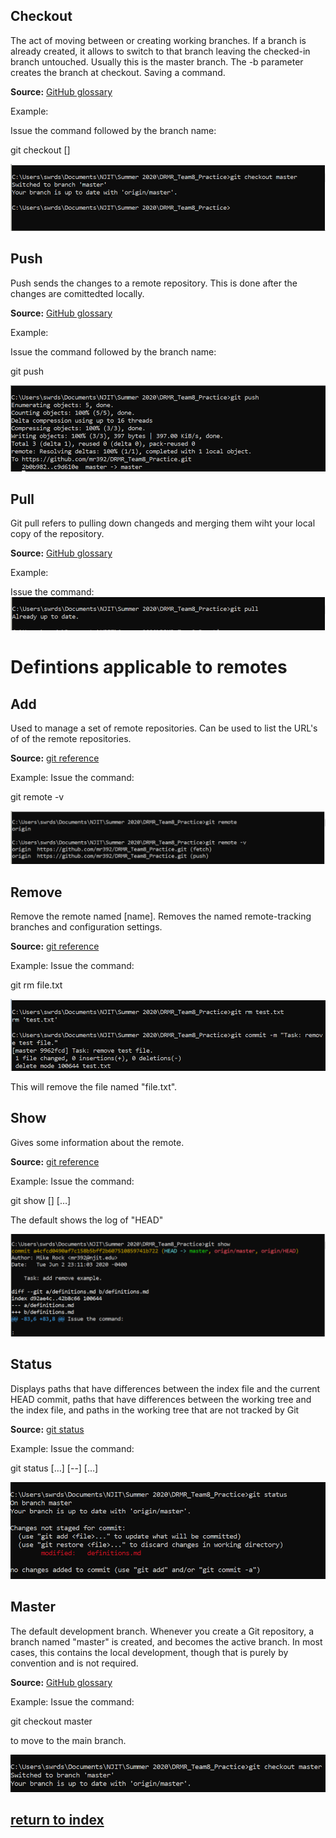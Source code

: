 
## **Checkout**

The act of moving between or creating working branches. If a branch is already created,
it allows to switch to that branch leaving the checked-in branch untouched. 
Usually this is the master branch. The -b parameter creates the branch at checkout. Saving a command.


**Source:** [GitHub glossary](https://help.github.com/en/github/getting-started-with-github/github-glossary)


Example:

Issue the command followed by the branch name:

git checkout [<branch>]

![checkout example](/images/checkout_example.PNG)



## **Push**

Push sends the changes to a remote repository. This is done after the changes are comittedted locally. 


**Source:** [GitHub glossary](https://help.github.com/en/github/getting-started-with-github/github-glossary)


Example:

Issue the command followed by the branch name:

git push 

![push example](/images/push_example.PNG)

## **Pull**

Git pull refers to pulling down changeds and merging them wiht your local copy of the repository. 

**Source:** [GitHub glossary](https://help.github.com/en/github/getting-started-with-github/github-glossary)

Example: 

Issue the command:
![pull example](/images/pull_example.PNG)


# Defintions applicable to remotes

## **Add**

Used to manage a set of remote repositories. Can be used to list the URL's of of the remote repositories.  


**Source:** [git reference](https://git-scm.com/docs/git-remote)

Example: 
Issue the command:

git remote -v 

![Remote add example](/images/remote_add.PNG)






## **Remove**

Remove the remote named [name]. 
Removes the named remote-tracking branches and configuration settings.

**Source:** [git reference](https://git-scm.com/docs/git-remote)


Example:
Issue the command:

git rm file.txt

![remove example](/images/remove_example.PNG)

This will remove the file named "file.txt".

## **Show**

Gives some information about the remote.

**Source:** [git reference](https://git-scm.com/docs/git-remote)

Example:
Issue the command:

git show [<options>] [<object>…​]

The default shows the log of "HEAD"

![show example](/images/show_example.PNG)


## **Status**

Displays paths that have differences between the index file and the current HEAD commit, 
paths that have differences between the working tree and the index file, 
and paths in the working tree that are not tracked by Git

**Source:** [git status](https://git-scm.com/docs/git-status)


Example:
Issue the command:

git status [<options>…​] [--] [<pathspec>…​]

![status example](/images/status_example.PNG)




## **Master**

The default development branch. 
Whenever you create a Git repository, a branch named "master" is created, and becomes the active branch. 
In most cases, this contains the local development, though that is purely by convention and is not required.

**Source:** [GitHub glossary](https://help.github.com/en/github/getting-started-with-github/github-glossary)

Example:
Issue the command:

git checkout master

to move to the main branch.

![master example](/images/master_example.PNG)







## [return to index](/README.md)


